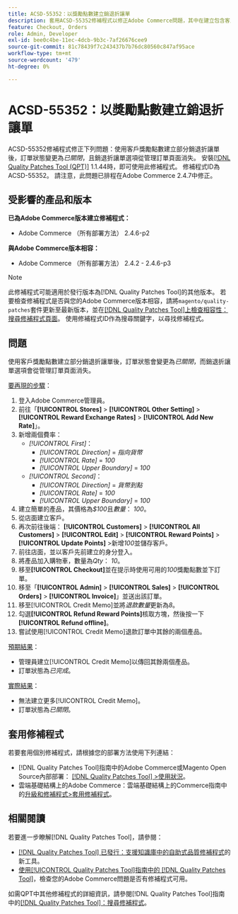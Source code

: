 ```yaml
---
title: ACSD-55352：以獎勵點數建立銷退折讓單
description: 套用ACSD-55352修補程式以修正Adobe Commerce問題，其中在建立包含客戶獎勵點數的部分銷退折讓單後，訂單狀態會變更為*closed*，而銷退折讓單選項會從管理訂單頁面消失。
feature: Checkout, Orders
role: Admin, Developer
exl-id: bee0c4be-11ec-4dcb-9b3c-7af26676cee9
source-git-commit: 81c78439f7c243437b7b76dc80560c847af95ace
workflow-type: tm+mt
source-wordcount: '479'
ht-degree: 0%

---
```


# ACSD-55352：以獎勵點數建立銷退折讓單

ACSD-55352修補程式修正下列問題：使用客戶獎勵點數建立部分銷退折讓單後，訂單狀態變更為&#x200B;*已關閉*，且銷退折讓單選項從管理訂單頁面消失。 安裝[[!DNL Quality Patches Tool (QPT)]](https://experienceleague.adobe.com/zh-hant/docs/commerce-knowledge-base/kb/announcements/commerce-announcements/magento-quality-patches-released-new-tool-to-self-serve-quality-patches) 1.1.44時，即可使用此修補程式。 修補程式ID為ACSD-55352。 請注意，此問題已排程在Adobe Commerce 2.4.7中修正。

## 受影響的產品和版本

**已為Adobe Commerce版本建立修補程式：**

* Adobe Commerce （所有部署方法） 2.4.6-p2

**與Adobe Commerce版本相容：**

* Adobe Commerce （所有部署方法） 2.4.2 - 2.4.6-p3

>[!NOTE]
>
>此修補程式可能適用於發行版本為[!DNL Quality Patches Tool]的其他版本。 若要檢查修補程式是否與您的Adobe Commerce版本相容，請將`magento/quality-patches`套件更新至最新版本，並在[[!DNL Quality Patches Tool]上檢查相容性：搜尋修補程式頁面](https://experienceleague.adobe.com/tools/commerce-quality-patches/index.html?lang=zh-Hant)。 使用修補程式ID作為搜尋關鍵字，以尋找修補程式。

## 問題

使用客戶獎勵點數建立部分銷退折讓單後，訂單狀態會變更為&#x200B;*已關閉*，而銷退折讓單選項會從管理訂單頁面消失。

<u>要再現的步驟</u>：

1. 登入Adobe Commerce管理員。
2. 前往「**[!UICONTROL Stores]** > **[!UICONTROL Other Setting]** > **[!UICONTROL Reward Exchange Rates]** > **[!UICONTROL Add New Rate]**」。
3. 新增兩個費率：
   * *[!UICONTROL First]*：
      * *[!UICONTROL Direction]* = *指向貨幣*
      * *[!UICONTROL Rate]* = *100*
      * *[!UICONTROL Upper Boundary]* = *100*
   * *[!UICONTROL Second]*：
      * *[!UICONTROL Direction]* = *貨幣到點*
      * *[!UICONTROL Rate]* = *100*
      * *[!UICONTROL Upper Boundary]* = *100*
4. 建立簡單的產品，其價格為&#x200B;*$100*&#x200B;且&#x200B;*數量*： *100*。
5. 從店面建立客戶。
6. 再次前往後端： **[!UICONTROL Customers]** > **[!UICONTROL All Customers]** > **[!UICONTROL Edit]** > **[!UICONTROL Reward Points]** > **[!UICONTROL Update Points]** >新增&#x200B;*100*&#x200B;並儲存客戶。
7. 前往店面，並以客戶先前建立的身分登入。
8. 將產品加入購物車，數量為&#x200B;*Qty*： *10*。
9. 移至&#x200B;**[!UICONTROL Checkout]**&#x200B;並在提示時使用可用的&#x200B;*100*&#x200B;獎勵點數並下訂單。
10. 移至「**[!UICONTROL Admin]** > **[!UICONTROL Sales]** > **[!UICONTROL Orders]** > **[!UICONTROL Invoice]**」並送出該訂單。
11. 移至[!UICONTROL Credit Memo]並將&#x200B;*退款數量*&#x200B;更新為&#x200B;*8*。
12. 勾選&#x200B;**[!UICONTROL Refund Reward Points]**&#x200B;核取方塊，然後按一下&#x200B;**[!UICONTROL Refund offline]**。
13. 嘗試使用[!UICONTROL Credit Memo]退款訂單中其餘的兩個產品。

<u>預期結果</u>：

* 管理員建立[!UICONTROL Credit Memo]以傳回其餘兩個產品。
* 訂單狀態為&#x200B;*已完成*。

<u>實際結果</u>：

* 無法建立更多[!UICONTROL Credit Memo]。
* 訂單狀態為&#x200B;*已關閉*。

## 套用修補程式

若要套用個別修補程式，請根據您的部署方法使用下列連結：

* [!DNL Quality Patches Tool]指南中的Adobe Commerce或Magento Open Source內部部署： [[!DNL Quality Patches Tool] >使用狀況](/help/tools/quality-patches-tool/usage.md)。
* 雲端基礎結構上的Adobe Commerce：雲端基礎結構上的Commerce指南中的[升級和修補程式>套用修補程式](https://experienceleague.adobe.com/docs/commerce-cloud-service/user-guide/develop/upgrade/apply-patches.html?lang=zh-Hant)。

## 相關閱讀

若要進一步瞭解[!DNL Quality Patches Tool]，請參閱：

* [[!DNL Quality Patches Tool] 已發行：支援知識庫中的自助式品質修補程式](https://experienceleague.adobe.com/zh-hant/docs/commerce-knowledge-base/kb/announcements/commerce-announcements/magento-quality-patches-released-new-tool-to-self-serve-quality-patches)的新工具。
* [使用[!UICONTROL Quality Patches Tool]指南中的 [!DNL Quality Patches Tool]](/help/tools/quality-patches-tool/patches-available-in-qpt/check-patch-for-magento-issue-with-magento-quality-patches.md)，檢查您的Adobe Commerce問題是否有修補程式可用。


如需QPT中其他修補程式的詳細資訊，請參閱[!DNL Quality Patches Tool]指南中的[[!DNL Quality Patches Tool]：搜尋修補程式](https://experienceleague.adobe.com/tools/commerce-quality-patches/index.html?lang=zh-Hant)。
